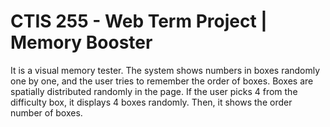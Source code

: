 # CTIS 255 - Web Term Project | Memory Booster

It is a visual memory tester. The system shows numbers in boxes randomly one by one, and the user tries to remember the order of boxes. Boxes are spatially distributed randomly in the page. If the user picks 4 from the difficulty box, it displays 4 boxes randomly. Then, it shows the order number of boxes.
